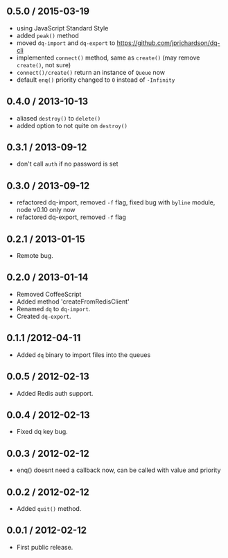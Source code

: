 0.5.0 / 2015-03-19
------------------
- using JavaScript Standard Style
- added `peak()` method
- moved `dq-import` and `dq-export` to https://github.com/jprichardson/dq-cli
- implemented `connect()` method, same as `create()` (may remove `create()`, not sure)
- `connect()/create()` return an instance of `Queue` now
- default `enq()` priority changed to `0` instead of `-Infinity`

0.4.0 / 2013-10-13
------------------
* aliased `destroy()` to `delete()`
* added option to not quite on `destroy()`

0.3.1 / 2013-09-12
------------------
* don't call `auth` if no password is set

0.3.0 / 2013-09-12
------------------
* refactored dq-import, removed `-f` flag, fixed bug with `byline` module, node v0.10 only now
* refactored dq-export, removed `-f` flag

0.2.1 / 2013-01-15
------------------
* Remote bug.

0.2.0 / 2013-01-14
------------------
* Removed CoffeeScript
* Added method 'createFromRedisClient'
* Renamed `dq` to `dq-import`.
* Created `dq-export`.

0.1.1 /2012-04-11
-------------------
* Added `dq` binary to import files into the queues

0.0.5 / 2012-02-13
-------------------
* Added Redis auth support.

0.0.4 / 2012-02-13
-------------------
* Fixed dq key bug.

0.0.3 / 2012-02-12
-------------------
* enq() doesnt need a callback now, can be called with value and priority

0.0.2 / 2012-02-12
-------------------
* Added `quit()` method.

0.0.1 / 2012-02-12
-------------------
* First public release.